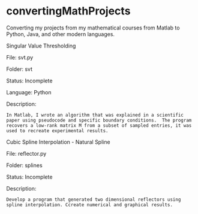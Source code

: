 # convertingMathProjects
Converting my projects from my mathematical courses from Matlab to Python, Java, and other modern languages.


Singular Value Thresholding

File: svt.py

Folder: svt

Status: Incomplete

Language: Python

Description: 

	In Matlab, I wrote an algorithm that was explained in a scientific paper using pseudocode and specific boundary conditions.  The program recovers a low-rank matrix M from a subset of sampled entries, it was used to recreate experimental results.



Cubic Spline Interpolation - Natural Spline

File: reflector.py

Folder: splines

Status: Incomplete

Description: 
	
	Develop a program that generated two dimensional reflectors using spline interpolation. Ccreate numerical and graphical results.
